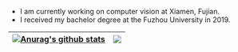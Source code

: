 -  I am currently working on computer vision at Xiamen, Fujian. 
-  I received my bachelor degree at the Fuzhou University in 2019.

<!--
Here are some ideas to get you started:

- 🔭 I’m currently working on ...
- 🌱 I’m currently learning ...
- 👯 I’m looking to collaborate on ...
- 🤔 I’m looking for help with ...
- 💬 Ask me about ...
- 📫 How to reach me: ...
- 😄 Pronouns: ...
- ⚡ Fun fact: ...
-->

| <a href="ALEXCHUNGIO GITHUB STATUS"><img align="center" src="https://github-readme-stats.vercel.app/api?username=alexchungio&show_icons=true&include_all_commits=true&theme=tokyonight&hide_border=true" alt="Anurag's github stats" /></a> | <a href="ALEXCHUNGIO MOST USED LANGUAGES"><img align="center" src="https://github-readme-stats.vercel.app/api/top-langs/?username=alexchungio&layout=compact&theme=tokyonight&hide_border=true" /></a> |
| ------------------------------------------------------------ | ------------------------------------------------------------ |



<!--
Related source is copied from: https://github.com/anuraghazra/anuraghazra/README.md
-->

